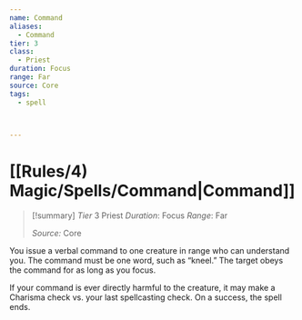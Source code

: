 ```yaml
---
name: Command
aliases:
  - Command
tier: 3
class:
  - Priest
duration: Focus
range: Far
source: Core
tags:
  - spell



---
```

# [[Rules/4) Magic/Spells/Command|Command]]

>[!summary]
> *Tier* 3
> Priest
> *Duration*: Focus
> *Range*: Far
> 
> *Source:* Core

You issue a verbal command to  one creature in range who can  understand you. The command  must be one word, such as  “kneel.” The target obeys the  command for as long as you  focus.  

If your command is ever directly  harmful to the creature, it may  make a Charisma check vs. your  last spellcasting check. On a  success, the spell ends.


